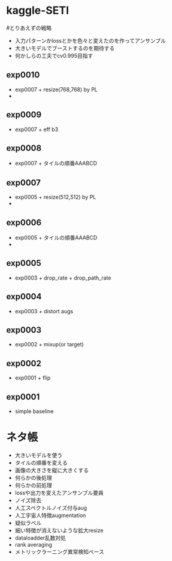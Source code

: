 # kaggle-SETI
#とりあえずの戦略
* 入力パターンかlossとかを色々と変えたのを作ってアンサンブル
* 大きいモデルでブーストするのを期待する
* 何かしらの工夫でcv0.995目指す
## exp0010
* exp0007 + resize(768,768) by PL
* 
## exp0009
* exp0007 + eff b3

## exp0008
* exp0007 + タイルの順番AAABCD

## exp0007
* exp0005 + resize(512,512) by PL
*
## exp0006
* exp0005 + タイルの順番AAABCD
* 
## exp0005
* exp0003 + drop_rate + drop_path_rate

## exp0004
* exp0003 + distort augs

## exp0003
* exp0002 + mixup(or target)

## exp0002
* exp0001 + flip

## exp0001
* simple baseline

# ネタ帳
* 大きいモデルを使う
* タイルの順番を変える
* 画像の大きさを縦に大きくする
* 何らかの後処理
* 何らかの前処理
* lossや出力を変えたアンサンブル要員
* ノイズ除去
* 人工スペクトルノイズ付与aug
* 人工宇宙人特徴augmentation
* 疑似ラベル
* 細い特徴が消えないような拡大resize
* dataloadder乱数対処
* rank averaging
* メトリックラーニング異常検知ベース
